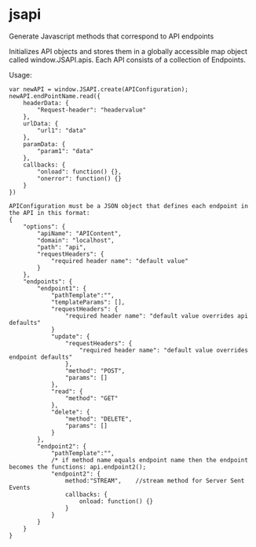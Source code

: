 jsapi
=====

Generate Javascript methods that correspond to API endpoints

Initializes API objects and stores them in a globally accessible map object
called window.JSAPI.apis.  Each API consists of a collection of Endpoints.

Usage:

	var newAPI = window.JSAPI.create(APIConfiguration);
	newAPI.endPointName.read({
		headerData: {
			"Request-header": "headervalue"
		},
		urlData: {
			"url1": "data"
		},
		paramData: {
			"param1": "data"
		},
		callbacks: {
			"onload": function() {},
			"onerror": function() {}
		}
	})

	APIConfiguration must be a JSON object that defines each endpoint in the API in this format:
	{
		"options": {
			"apiName": "APIContent",
			"domain": "localhost",
			"path": "api",
			"requestHeaders": {
				"required header name": "default value"
			}
		},
		"endpoints": {
			"endpoint1": {
				"pathTemplate":"",
				"templateParams": [],
				"requestHeaders": {
					"required header name": "default value overrides api defaults"
				}
				"update": {
					"requestHeaders": {
						"required header name": "default value overrides endpoint defaults"
					},
					"method": "POST",
					"params": []
				},
				"read": {
					"method": "GET"
				},
				"delete": {
					"method": "DELETE",
					"params": []
				}
			},
			"endpoint2": {
				"pathTemplate":"",
				/* if method name equals endpoint name then the endpoint becomes the functions: api.endpoint2();
				"endpoint2": {
					method:"STREAM",	//stream method for Server Sent Events
					callbacks: {
						onload: function() {}
					}
				}
			}
		}
	}